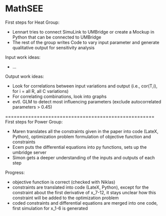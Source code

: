 # MathSEE

First steps for Heat Group:
- Lennart tries to connect SimuLink to UMBridge or create a Mockup in Python that can be connected to UMBridge
- The rest of the group writes Code to vary input parameter and generate qualitative output for sensitivity analysis

Input work ideas:
- ...

Output work ideas:
- Look for correlations between input variations and output (i.e., cor(T,i), for i = all R, all C variations)
- For correlating combinations, look into graphs
- evtl. GLM to detect most influencing parameters (exclude autocorrelated parameters > 0.45)

====================================================<br>
First steps for Power Group:
- Maren translates all the constraints given in the paper into code (LateX, Python), optimization problem formulation of objective function and constraints
- Ecem puts the differential equations into py functions, sets up the umbridge server
- Simon gets a deeper understanding of the inputs and outputs of each step

Progress: 
- objective function is correct (checked with Niklas)
- constraints are translated into code (LateX, Python), except for the constraint about the first derivative of x_7-12, it stays unclear how this constraint will be added to the optimization problem
- coded constraints and differential equations are merged into one code, first simulation for x_1-6 is generated 
